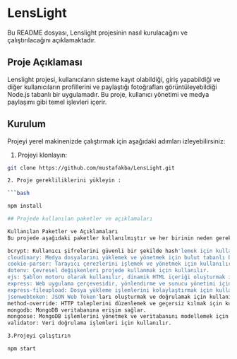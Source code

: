 # LensLight

Bu README dosyası, Lenslight projesinin nasıl kurulacağını ve çalıştırılacağını açıklamaktadır.

## Proje Açıklaması

Lenslight projesi, kullanıcıların sisteme kayıt olabildiği, giriş yapabildiği ve diğer kullanıcıların profillerini ve paylaştığı fotoğrafları görüntüleyebildiği Node.js tabanlı bir uygulamadır. Bu proje, kullanıcı yönetimi ve medya paylaşımı gibi temel işlevleri içerir.

## Kurulum

Projeyi yerel makinenizde çalıştırmak için aşağıdaki adımları izleyebilirsiniz:

1. Projeyi klonlayın:

````bash
git clone https://github.com/mustafakba/LensLight.git

2. Proje gerekliliklerini yükleyin :

```bash

npm install

## Projede kullanılan paketler ve açıklamaları

Kullanılan Paketler ve Açıklamaları
Bu projede aşağıdaki paketler kullanılmıştır ve her birinin neden gerekli olduğu aşağıda belirtilmiştir:

bcrypt: Kullanıcı şifrelerini güvenli bir şekilde hash'lemek için kullanılır.
cloudinary: Medya dosyalarını yüklemek ve yönetmek için bulut tabanlı bir hizmeti entegre eder.
cookie-parser: Tarayıcı çerezlerini işlemek ve yönetmek için kullanılır.
dotenv: Çevresel değişkenleri projede kullanmak için kullanılır.
ejs: Şablon motoru olarak kullanılır, dinamik HTML içeriği oluşturmak için tercih edilir.
express: Web uygulama çerçevesidir, yönlendirme ve sunucu yönetimi için kullanılır.
express-fileupload: Dosya yükleme işlemlerini kolaylaştırmak için kullanılır.
jsonwebtoken: JSON Web Token'ları oluşturmak ve doğrulamak için kullanılır.
method-override: HTTP taleplerini düzenlemek ve geçersiz kılmak için kullanılır.
mongodb: MongoDB veritabanına erişim sağlar.
mongoose: MongoDB işlemlerini yönetmek ve veritabanını modellemek için kullanılır.
validator: Veri doğrulama işlemleri için kullanılır.

3.Projeyi çalıştırın

npm start
````

